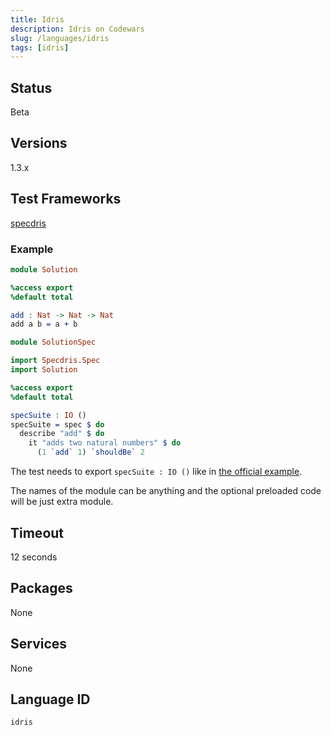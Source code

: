 ```yaml
---
title: Idris
description: Idris on Codewars
slug: /languages/idris
tags: [idris]
---
```



## Status

Beta

## Versions

1.3.x

## Test Frameworks

[specdris](https://github.com/pheymann/specdris)

### Example

```idris
module Solution

%access export
%default total

add : Nat -> Nat -> Nat
add a b = a + b
```

```idris
module SolutionSpec

import Specdris.Spec
import Solution

%access export
%default total

specSuite : IO ()
specSuite = spec $ do
  describe "add" $ do
    it "adds two natural numbers" $ do
      (1 `add` 1) `shouldBe` 2
```

The test needs to export `specSuite : IO ()` like in [the official example](https://github.com/pheymann/specdris/blob/7d7721cb16f71a389145ce0f41562d889ae648a7/examples/SpecExample.idr).

The names of the module can be anything and the optional preloaded code will be just extra module.

## Timeout

12 seconds

## Packages

None

## Services

None

## Language ID

`idris`
